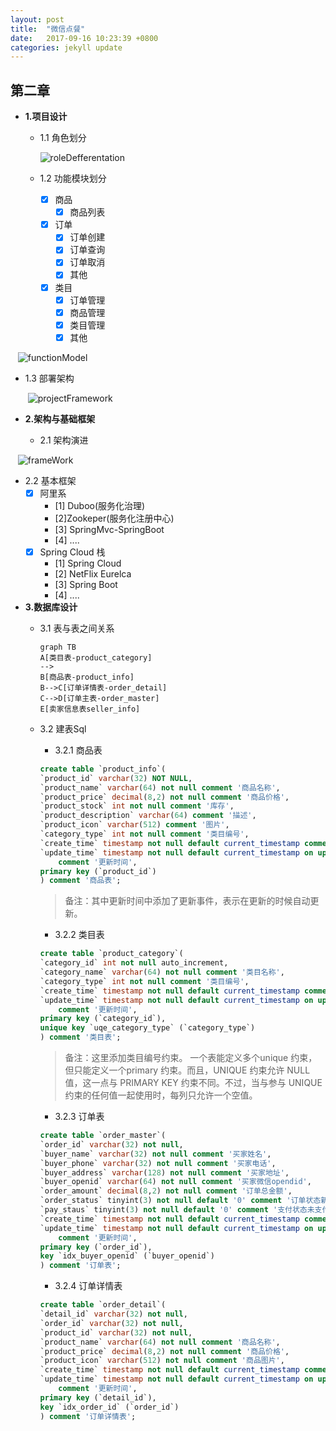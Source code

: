 ```yaml
---
layout: post
title:  "微信点餐"
date:   2017-09-16 10:23:39 +0800
categories: jekyll update
---
```


## 第二章
- **1.项目设计**
  - 1.1 角色划分
  
	![roleDefferentation]({{site.url}}/downloads/wechat_SpringBoot/roleDefferentation.png)
    
  - 1.2 功能模块划分
   
    - [x] 商品
        - [x] 商品列表 
    - [x] 订单
        - [x] 订单创建
        - [x] 订单查询
        - [x] 订单取消
        - [x] 其他
    - [x] 类目
        - [x] 订单管理
        - [x] 商品管理
        - [x] 类目管理
        - [x] 其他
        
    ![functionModel]({{site.url}}/downloads/wechat_SpringBoot/functionModel.png)

  - 1.3 部署架构
    
     ![projectFramework]({{site.url}}/downloads/wechat_SpringBoot/projectFramework.png)

- **2.架构与基础框架**
  - 2.1 架构演进
  
    ![frameWork]({{site.url}}/downloads/wechat_SpringBoot/frameWork.png)
  - 2.2 基本框架
    - [x] 阿里系
        - [1] Duboo(服务化治理)
        - [2]Zookeper(服务化注册中心)
        - [3] SpringMvc-SpringBoot
        - [4] ....
    - [x] Spring Cloud 栈
        - [1] Spring Cloud
        - [2] NetFlix Eurelca
        - [3] Spring Boot
        - [4] ....
- **3.数据库设计**
  - 3.1 表与表之间关系
    
    ```
    graph TB
    A[类目表-product_category]
    -->
    B[商品表-product_info]
    B-->C[订单详情表-order_detail]
    C-->D[订单主表-order_master]
    E[卖家信息表seller_info]
    ```
    
  - 3.2 建表Sql
  
    - 3.2.1 商品表
    ```sql
    create table `product_info`(
	`product_id` varchar(32) NOT NULL,
	`product_name` varchar(64) not null comment '商品名称',
	`product_price` decimal(8,2) not null comment '商品价格',
	`product_stock` int not null comment '库存',
	`product_description` varchar(64) comment '描述',
	`product_icon` varchar(512) comment '图片',
	`category_type` int not null comment '类目编号',
	`create_time` timestamp not null default current_timestamp comment '创建时间',
	`update_time` timestamp not null default current_timestamp on update current_timestamp 
		comment '更新时间',
	primary key (`product_id`)
    ) comment '商品表';
    ```
    > 备注：其中更新时间中添加了更新事件，表示在更新的时候自动更新。
    
    - 3.2.2 类目表
    
    ```sql
    create table `product_category`(
	`category_id` int not null auto_increment,
	`category_name` varchar(64) not null comment '类目名称',
	`category_type` int not null comment '类目编号',
	`create_time` timestamp not null default current_timestamp comment '创建时间',
	`update_time` timestamp not null default current_timestamp on update current_timestamp 
		comment '更新时间',
	primary key (`category_id`),
	unique key `uqe_category_type` (`category_type`)
    ) comment '类目表';
    ```
    > 备注：这里添加类目编号约束。
    一个表能定义多个unique 约束，但只能定义一个primary 约束。而且，UNIQUE 约束允许 NULL 值，这一点与 PRIMARY KEY 约束不同。不过，当与参与 UNIQUE 约束的任何值一起使用时，每列只允许一个空值。
    
    - 3.2.3 订单表
    
    ```sql
    create table `order_master`(
	`order_id` varchar(32) not null,
	`buyer_name` varchar(32) not null comment '买家姓名',
	`buyer_phone` varchar(32) not null comment '买家电话',
	`buyer_address` varchar(128) not null comment '买家地址',
	`buyer_openid` varchar(64) not null comment '买家微信opendid',
	`order_amount` decimal(8,2) not null comment '订单总金额',
	`order_status` tinyint(3) not null default '0' comment '订单状态新订单0',
	`pay_staus` tinyint(3) not null default '0' comment '支付状态未支付0',
	`create_time` timestamp not null default current_timestamp comment '创建时间',
	`update_time` timestamp not null default current_timestamp on update current_timestamp 
		comment '更新时间',
	primary key (`order_id`),
	key `idx_buyer_openid` (`buyer_openid`)
    ) comment '订单表';
    ```
    
    - 3.2.4 订单详情表
    ```sql
    create table `order_detail`(
	`detail_id` varchar(32) not null,
	`order_id` varchar(32) not null,
	`product_id` varchar(32) not null,
	`product_name` varchar(64) not null comment '商品名称',
	`product_price` decimal(8,2) not null comment '商品价格',
	`product_icon` varchar(512) not null comment '商品图片',
	`create_time` timestamp not null default current_timestamp comment '创建时间',
	`update_time` timestamp not null default current_timestamp on update current_timestamp 
		comment '更新时间',
	primary key (`detail_id`),
	key `idx_order_id` (`order_id`)
    ) comment '订单详情表';
    ```
    
    
  
  
